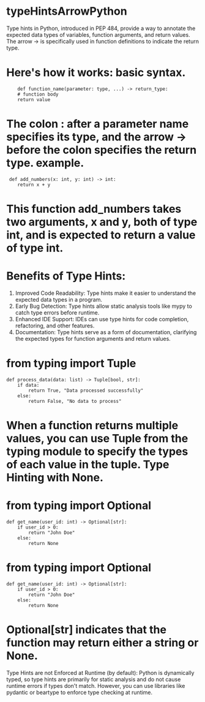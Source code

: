 # typeHintsArrowPython
Type hints in Python, introduced in PEP 484, provide a way to annotate the expected data types of variables, function arguments, and return values. The arrow -> is specifically used in function definitions to indicate the return type.

# Here's how it works: basic syntax.
        def function_name(parameter: type, ...) -> return_type:
        # function body
        return value
 # The colon : after a parameter name specifies its type, and the arrow -> before the colon specifies the return type. example.

     def add_numbers(x: int, y: int) -> int:
        return x + y

# This function add_numbers takes two arguments, x and y, both of type int, and is expected to return a value of type int.
# Benefits of Type Hints:
  1. Improved Code Readability: Type hints make it easier to understand the expected data types in a program.
  2. Early Bug Detection: Type hints allow static analysis tools like mypy to catch type errors before runtime.
  3. Enhanced IDE Support: IDEs can use type hints for code completion, refactoring, and other features.
  4. Documentation: Type hints serve as a form of documentation, clarifying the expected types for function arguments and return values.

  #  from typing import Tuple
    
    def process_data(data: list) -> Tuple[bool, str]:
        if data:
            return True, "Data processed successfully"
        else:
            return False, "No data to process"

  #  When a function returns multiple values, you can use Tuple from the typing module to specify the types of each value in the tuple. Type Hinting with None.

  #  from typing import Optional
    
    def get_name(user_id: int) -> Optional[str]:
        if user_id > 0:
            return "John Doe"
        else:
            return None


  #  from typing import Optional
    
    def get_name(user_id: int) -> Optional[str]:
        if user_id > 0:
            return "John Doe"
        else:
            return None

#  Optional[str] indicates that the function may return either a string or None.
Type Hints are not Enforced at Runtime (by default):
Python is dynamically typed, so type hints are primarily for static analysis and do not cause runtime errors if types don't match. However, you can use libraries like pydantic or beartype to enforce type checking at runtime.
